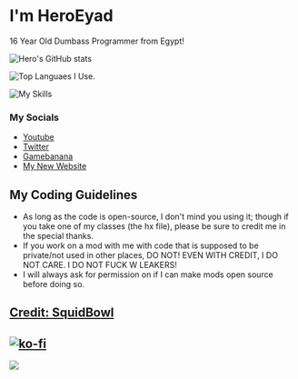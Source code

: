 # I'm HeroEyad
16 Year Old Dumbass Programmer from Egypt!

![Hero's GitHub stats](https://github-readme-stats.vercel.app/api?username=HeroEyad&show_icons=true)

![Top Languaes I Use.](https://github-readme-stats.vercel.app/api/top-langs/?username=HeroEyad)

![My Skills](https://skillicons.dev/icons?i=js,html,css,haxe,haxeflixel,lua,windows,python,bootstrap,discord,nodejs,vscode,github,cpp&perline=7)

### My Socials
* [Youtube](https://www.youtube.com/c/HeroEyad)
* [Twitter](https://twitter.com/HeroEyad_)
* [Gamebanana](https://gamebanana.com/members/1826250)
* [My New Website](https://heroeyad.github.io/)

## My Coding Guidelines
* As long as the code is open-source, I don't mind you using it; though if you take one of my classes (the hx file), please be sure to credit me in the special thanks. 
* If you work on a mod with me with code that is supposed to be private/not used in other places, DO NOT! EVEN WITH CREDIT, I DO NOT CARE. I DO NOT FUCK W LEAKERS!
* I will always ask for permission on if I can make mods open source before doing so.

[Credit: SquidBowl](https://github.com/SquidBowl)
-------------------------------------------------
[![ko-fi](https://ko-fi.com/img/githubbutton_sm.svg)](https://ko-fi.com/V7V6K2H51)
--------------------------------------------------
![](https://pbs.twimg.com/profile_banners/2418062057/1695131558/1080x360)

